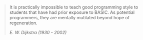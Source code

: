 ---
---
> It is practically impossible to teach good programming style to students that have had prior exposure to BASIC.  As potential programmers, they are mentally mutilated beyond hope of regeneration.
>
> <cite>E. W. Dijkstra (1930 - 2002)</cite>